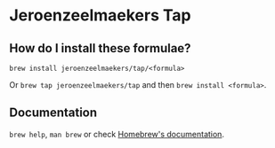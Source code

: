 # Jeroenzeelmaekers Tap

## How do I install these formulae?

`brew install jeroenzeelmaekers/tap/<formula>`

Or `brew tap jeroenzeelmaekers/tap` and then `brew install <formula>`.

## Documentation

`brew help`, `man brew` or check [Homebrew's documentation](https://docs.brew.sh).
